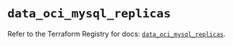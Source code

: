 # `data_oci_mysql_replicas`

Refer to the Terraform Registry for docs: [`data_oci_mysql_replicas`](https://registry.terraform.io/providers/oracle/oci/7.19.0/docs/data-sources/mysql_replicas).
